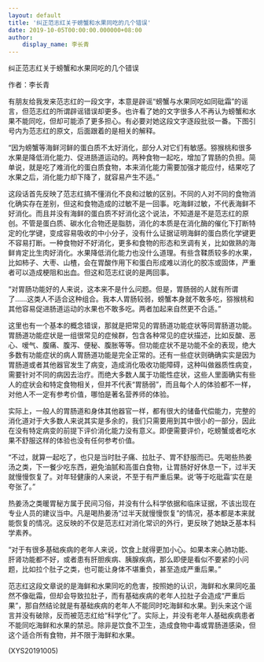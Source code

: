```yaml
---
layout: default
title: '纠正范志红关于螃蟹和水果同吃的几个错误'
date: 2019-10-05T00:00:00.000000+08:00
author:
    display_name: 李长青
---
```


纠正范志红关于螃蟹和水果同吃的几个错误

作者：李长青

有朋友给我发来范志红的一段文字，本意是辟谣“螃蟹与水果同吃如同砒霜”的谣言，但范志红的所谓辟谣错误却更多。也许看了她的文字很多人不再认为螃蟹和水果不能同吃，但却可能添了更多担心。有必要对她这段文字逐段批驳一番。下图引号内为范志红的原文，后面跟着的是相关的解释。

“因为螃蟹等海鲜河鲜的蛋白质不太好消化，部分人对它们有敏感。猕猴桃和很多水果是降低消化能力、促进肠道运动的。两种食物一起吃，增加了胃肠的负担。简单说，就是吃了难消化的蛋白质食物，本来消化能力需要加强才能应付，结果吃了水果之后，消化能力却下降了，就容易产生不适。”

这段话首先反映了范志红搞不懂消化不良和过敏的区别。不同的人对不同的食物消化确实存在差别，但这和食物造成的过敏不是一回事。吃海鲜过敏，不代表海鲜不好消化。而且并没有海鲜的蛋白质不好消化这个说法，不知道是不是范志红的原创。不管是蛋白质、碳水化合物还是脂肪，消化的本质是在消化酶的催化下打断特定的化学键，变成容易吸收的中小分子，没有什么证据证明海鲜的蛋白质化学键更不容易打断。一种食物好不好消化，更多和食物的形态和烹调有关，比如做熟的海鲜肯定比生肉好消化。水果降低消化能力也没什么道理。有些含鞣质较多的水果，比如柿子、大枣、山楂，会在胃酸作用下和蛋白形成难以消化的胶冻或固体，严重者可以造成梗阻和出血。但这和范志红说的是两回事。

“对胃肠功能好的人来说，这本来不是什么问题。但是，胃肠弱的人就有所谓了......这类人不适合这种组合。我本人胃肠较弱，螃蟹本身就不敢多吃，猕猴桃和其他容易促进肠道运动的水果也不敢多吃。两者加起来自然更不合适。”

这里也有一个基本的概念错误，那就是把常见的胃肠道功能症状等同胃肠道功能。胃肠道功能症状是一组很常见的症候群，包含各种常见的症状描述，比如反酸、恶心、嗳气、腹痛、腹泻、便秘、腹胀等等。但功能症状不是功能不全的表现，绝大多数有功能症状的病人胃肠道功能是完全正常的。还有一些症状则确确实实是因为胃肠道或者其他器官发生了病变，造成消化吸收功能障碍，这种叫做器质性病变，需要针对不同的病因去治疗。而绝大多数人属于功能性症状，这些人里面确实有些人的症状会和特定食物相关，但并不代表“胃肠弱”，而且每个人的体验都不一样，对他人不一定有参考价值，哪怕是著名营养师的体验。

实际上，一般人的胃肠道和身体其他器官一样，都有很大的储备代偿能力，完整的消化道对于大多数人来说其实是多余的，我们只需要用到其中很小的一部分，因此在没有特定病变的前提下评价消化能力没有意义。即便需要评价，吃螃蟹或者吃水果不舒服这样的体验也没有任何参考价值。

“不过，就算一起吃了，也只是当时肚子痛、拉肚子、胃不舒服而已。先喝些热姜汤之类，下一餐少吃东西，避免油腻和高蛋白食物，让胃肠好好休息一下，过半天就慢慢恢复了。对年轻健康的人来说，不至于有严重后果。说‘等于吃砒霜’实在是夸张了。”

热姜汤之类暖胃秘方属于民间习俗，并没有什么科学依据和临床证据，不该出现在专业人员的建议当中。凡是喝热姜汤“过半天就慢慢恢复”的情况，基本都是本来就能恢复的情况。这反映的不仅是范志红对消化常识的外行，更反映了她缺乏基本科学素养。

“对于有很多基础疾病的老年人来说，饮食上就得更加小心。如果本来心肺功能、肝肾功能都不好，或者患有肝胆疾病、胰腺疾病，那么即便是看似不要紧的小问题，比如拉个肚子之类，也可能让身体不堪重负，甚至造成严重后果。”

范志红这段文章说的是海鲜和水果同吃的危害，按照她的认识，海鲜和水果同吃虽然不像砒霜，但却会导致拉肚子，而有基础疾病的老年人拉肚子会造成“严重后果”，那自然结论就是有基础疾病的老年人不能同时吃海鲜和水果。到头来这个谣言并没有破除，反而被范志红给“科学化”了。实际上，并没有老年人基础疾病患者不能同吃海鲜和水果的禁忌。除非是饮食不卫生，造成食物中毒或胃肠道感染，但这个适合所有食物，并不限于海鲜和水果。

(XYS20191005)

